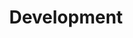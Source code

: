 ---
layout: list
title: Development
slug: dev
menu: true
submenu: true
order: 6
description: >
  개발을 위해 필요한 방법론들과 지식
---